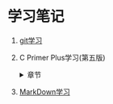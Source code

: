 # 学习笔记
1. [git学习](Github/git.md)  

2. C Primer Plus学习(第五版)  
   <details>
     <summary>章节</summary>
	 
   [第1章 概览](C/c_primer_plus01.md)  
第2章  
第3章  
第4章  
第5章  
第6章  
[第7章 C控制语句:分支和跳转](C/c_primer_plus07.md)  
第8章  
第9章  
第10章  
第11章  
第12章  
第13章  
第14章  
第15章  
第16章  
第17章  
 </details>

3. [MarkDown学习](Github/MarkDown学习笔记.md)


